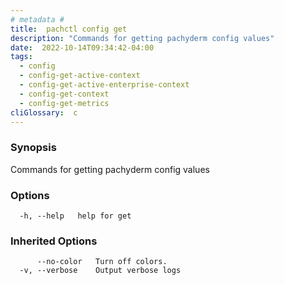 ```yaml
---
# metadata # 
title:  pachctl config get
description: "Commands for getting pachyderm config values"
date:  2022-10-14T09:34:42-04:00
tags:
  - config
  - config-get-active-context
  - config-get-active-enterprise-context
  - config-get-context
  - config-get-metrics
cliGlossary:  c
---
```


### Synopsis

Commands for getting pachyderm config values

### Options

```
  -h, --help   help for get
```

### Inherited Options

```
      --no-color   Turn off colors.
  -v, --verbose    Output verbose logs
```

